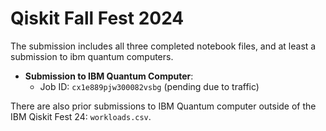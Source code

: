 # Qiskit Fall Fest 2024

The submission includes all three completed notebook files, and at least a submission to ibm quantum computers.

- **Submission to IBM Quantum Computer**:  
  - Job ID: `cx1e889pjw300082vsbg` (pending due to traffic)  

There are also prior submissions to IBM Quantum computer outside of the IBM Qiskit Fest 24: `workloads.csv`.
